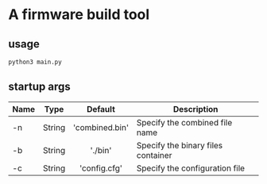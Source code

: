# A firmware build tool

## usage
```python
python3 main.py
```

## startup args
| Name | Type | Default | Description |
| - | :-: | :-: | - |
| -n | String | 'combined.bin' | Specify the combined file name |
| -b | String | './bin' | Specify the binary files container |
| -c | String | 'config.cfg' | Specify the configuration file |
